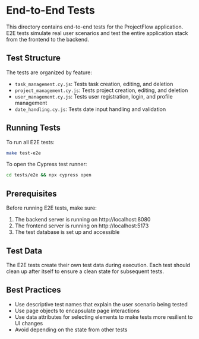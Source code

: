 # End-to-End Tests

This directory contains end-to-end tests for the ProjectFlow application. E2E tests simulate real user scenarios and test the entire application stack from the frontend to the backend.

## Test Structure

The tests are organized by feature:

- `task_management.cy.js`: Tests task creation, editing, and deletion
- `project_management.cy.js`: Tests project creation, editing, and deletion
- `user_management.cy.js`: Tests user registration, login, and profile management
- `date_handling.cy.js`: Tests date input handling and validation

## Running Tests

To run all E2E tests:

```bash
make test-e2e
```

To open the Cypress test runner:

```bash
cd tests/e2e && npx cypress open
```

## Prerequisites

Before running E2E tests, make sure:

1. The backend server is running on http://localhost:8080
2. The frontend server is running on http://localhost:5173
3. The test database is set up and accessible

## Test Data

The E2E tests create their own test data during execution. Each test should clean up after itself to ensure a clean state for subsequent tests.

## Best Practices

- Use descriptive test names that explain the user scenario being tested
- Use page objects to encapsulate page interactions
- Use data attributes for selecting elements to make tests more resilient to UI changes
- Avoid depending on the state from other tests
